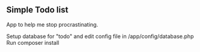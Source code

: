 ## Simple Todo list

App to help me stop procrastinating.

Setup database for "todo" and edit config file in /app/config/database.php
Run composer install